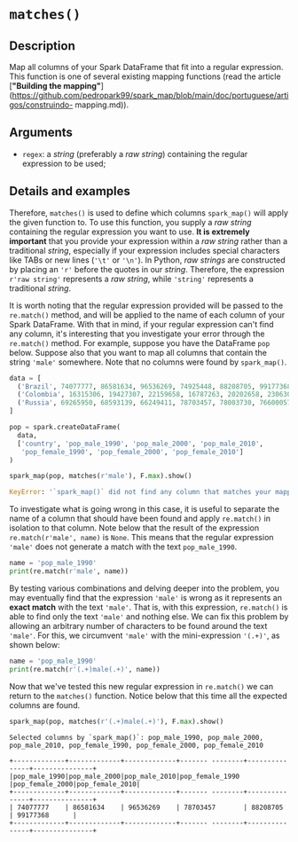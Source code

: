 # `matches()`

## Description

Map all columns of your Spark DataFrame that fit into a regular expression. This function is one of several existing mapping functions (read the article [**"Building the mapping"**](https://github.com/pedropark99/spark_map/blob/main/doc/portuguese/artigos/construindo- mapping.md)).

## Arguments

- `regex`: a *string* (preferably a *raw string*) containing the regular expression to be used;

## Details and examples

Therefore, `matches()` is used to define which columns `spark_map()` will apply the given function to. To use this function, you supply a *raw string* containing the regular expression you want to use. **It is extremely important** that you provide your expression within a *raw string* rather than a traditional *string*, especially if your expression includes special characters like TABs or new lines (`'\t'` or `'\n'`). In Python, *raw strings* are constructed by placing an `'r'` before the quotes in our *string*. Therefore, the expression `r'raw string'` represents a *raw string*, while `'string'` represents a traditional *string*.

It is worth noting that the regular expression provided will be passed to the `re.match()` method, and will be applied to the name of each column of your Spark DataFrame. With that in mind, if your regular expression can't find any column, it's interesting that you investigate your error through the `re.match()` method. For example, suppose you have the DataFrame `pop` below. Suppose also that you want to map all columns that contain the string `'male'` somewhere. Note that no columns were found by `spark_map()`.

```python
data = [
  ('Brazil', 74077777, 86581634, 96536269, 74925448, 88208705, 99177368),
  ('Colombia', 16315306, 19427307, 22159658, 16787263, 20202658, 23063041),
  ('Russia', 69265950, 68593139, 66249411, 78703457, 78003730, 76600057)
]

pop = spark.createDataFrame(
  data,
  ['country', 'pop_male_1990', 'pop_male_2000', 'pop_male_2010',
   'pop_female_1990', 'pop_female_2000', 'pop_female_2010']
)

spark_map(pop, matches(r'male'), F.max).show()
```
```python
KeyError: '`spark_map()` did not find any column that matches your mapping!'
```

To investigate what is going wrong in this case, it is useful to separate the name of a column that should have been found and apply `re.match()` in isolation to that column. Note below that the result of the expression `re.match(r'male', name)` is `None`. This means that the regular expression `'male'` does not generate a match with the text `pop_male_1990`.

```python
name = 'pop_male_1990'
print(re.match(r'male', name))
```

By testing various combinations and delving deeper into the problem, you may eventually find that the expression `'male'` is wrong as it represents an **exact match** with the text `'male'`. That is, with this expression, `re.match()` is able to find only the text `'male'` and nothing else. We can fix this problem by allowing an arbitrary number of characters to be found around the text `'male'`. For this, we circumvent `'male'` with the mini-expression `'(.+)'`, as shown below:


```python
name = 'pop_male_1990'
print(re.match(r'(.+)male(.+)', name))
```

Now that we've tested this new regular expression in `re.match()` we can return to the `matches()` function. Notice below that this time all the expected columns are found.


```python
spark_map(pop, matches(r'(.+)male(.+)'), F.max).show()
```

```
Selected columns by `spark_map()`: pop_male_1990, pop_male_2000, pop_male_2010, pop_female_1990, pop_female_2000, pop_female_2010

+-------------+-------------+-------------+------- --------+---------------+---------------+
|pop_male_1990|pop_male_2000|pop_male_2010|pop_female_1990 |pop_female_2000|pop_female_2010|
+-------------+-------------+-------------+------- --------+---------------+---------------+
| 74077777    | 86581634    | 96536269    | 78703457       | 88208705      | 99177368      |
+-------------+-------------+-------------+------- --------+---------------+---------------+
```
